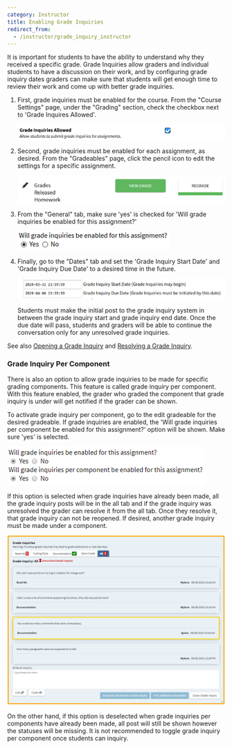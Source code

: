 ```yaml
---
category: Instructor
title: Enabling Grade Inquiries
redirect_from:
  - /instructor/grade_inquiry_instructor
---
```


It is important for students to have the ability to understand why
they received a specific grade.  Grade Inquiries allow
graders and individual students to have a discussion on their work, and by configuring
grade inquiry dates graders can make sure that students will get enough time to review
their work and come up with better grade inquiries.

1. First, grade inquiries must be enabled for the course.  From the
   "Course Settings" page, under the "Grading" section, check the
   checkbox next to 'Grade Inquires Allowed'.
   
   ![](/images/grade_inquiry/instructor_course_enable_grade_inquiry.PNG)

2. Second, grade inquiries must be enabled for each assignment, as
   desired. From the "Gradeables" page, click the pencil icon to edit
   the settings for a specific assignment.

   ![](/images/grade_inquiry/instructor_grade_inquiry_gradeable_pencil.PNG)

3. From the "General" tab, make sure 'yes' is checked for
   'Will grade inquiries be enabled for this assignment?'  

   ![](/images/grade_inquiry/instructor_gradeable_enable_grade_inquiry.PNG)

4. Finally, go to the "Dates" tab and set the 'Grade Inquiry Start Date'
    and 'Grade Inquiry Due Date' to a desired time in the future.
   
   ![](/images/grade_inquiry/instructor_grade_inquiry_dates.PNG)

   Students must make the initial post to the grade inquiry system
   in between the grade inquiry start and grade inquiry end date.  Once the due date will pass, students and graders will
   be able to continue the conversation only for any unresolved grade
   inquiries.

See also [Opening a Grade Inquiry](/student/grade_inquiry_student) and
[Resolving a Grade Inquiry](/grader/grade_inquiry_grader).

### Grade Inquiry Per Component

There is also an option to allow grade inquiries to be made for specific grading components. This feature is called grade inquiry per component. With this feature enabled, the grader who graded the component that grade inquiry is under will get notified if the grader can be shown.

To activate grade inquiry per component, go to the edit gradeable for the desired gradeable. If grade inquiries are enabled, the 'Will grade inquiries per component be enabled for this assignment?' option will be shown. Make sure 'yes' is selected.

![](/images/grade_inquiry/grade_inquiry_per_component_allowed.PNG)

If this option is selected when grade inquiries have already been made, all the grade inquiry posts will be in the all tab and if the grade inquiry was unresolved the grader can resolve it from the all tab. Once they resolve it, that grade inquiry can not be reopened. If desired, another grade inquiry must be made under a component.

![](/images/grade_inquiry/grader_all_grade_inquiry.PNG)

On the other hand, if this option is deselected when grade inquiries per components have already been made, all post will still be shown however the statuses will be missing. It is not recommended to toggle grade inquiry per component once students can inquiry. 





